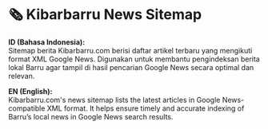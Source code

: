 # 🗞️ Kibarbarru News Sitemap

**ID (Bahasa Indonesia):**  
Sitemap berita Kibarbarru.com berisi daftar artikel terbaru yang mengikuti format XML Google News. Digunakan untuk membantu pengindeksan berita lokal Barru agar tampil di hasil pencarian Google News secara optimal dan relevan.

**EN (English):**  
Kibarbarru.com's news sitemap lists the latest articles in Google News-compatible XML format. It helps ensure timely and accurate indexing of Barru’s local news in Google News search results.





